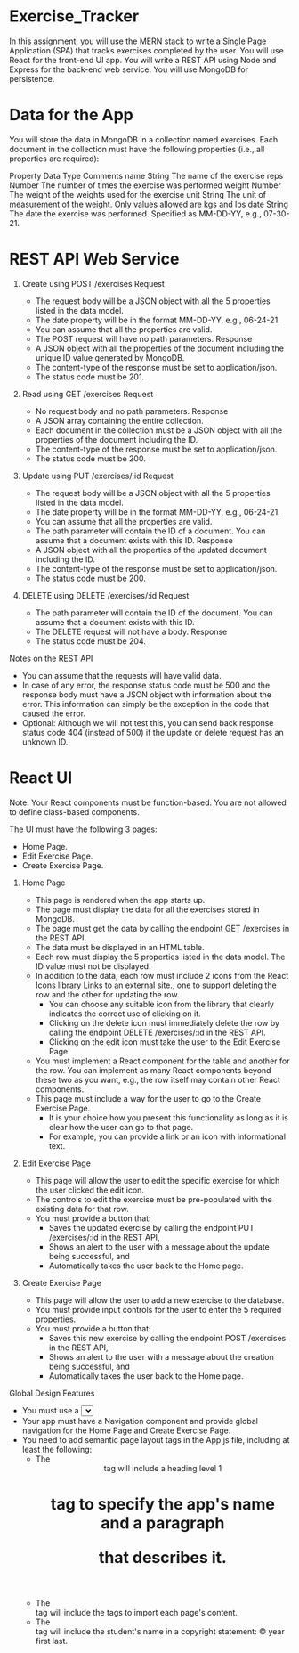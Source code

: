 # Exercise_Tracker

In this assignment, you will use the MERN stack to write a Single Page Application (SPA) that tracks exercises completed by the user. You will use React for the front-end UI app. You will write a REST API using Node and Express for the back-end web service. You will use MongoDB for persistence.

# Data for the App
You will store the data in MongoDB in a collection named exercises. Each document in the collection must have the following properties (i.e., all properties are required):

  Property	Data Type	  Comments
  name	    String	    The name of the exercise
  reps	    Number	    The number of times the exercise was performed
  weight	  Number	    The weight of the weights used for the exercise
  unit	    String	    The unit of measurement of the weight. Only values allowed are kgs and lbs
  date	    String 	    The date the exercise was performed. Specified as MM-DD-YY, e.g., 07-30-21.
  
# REST API Web Service

1. Create using POST /exercises
  Request
    - The request body will be a JSON object with all the 5 properties listed in the data model.
    - The date property will be in the format MM-DD-YY, e.g., 06-24-21.
    - You can assume that all the properties are valid.
    - The POST request will have no path parameters.
  Response
    - A JSON object with all the properties of the document including the unique ID value generated by MongoDB.
    - The content-type of the response must be set to application/json.
    - The status code must be 201.
    
2. Read using GET /exercises
  Request
    - No request body and no path parameters.
  Response
    - A JSON array containing the entire collection.
    - Each document in the collection must be a JSON object with all the properties of the document including the ID.
    - The content-type of the response must be set to application/json.
    - The status code must be 200.
    
3. Update using PUT /exercises/:id
  Request
    - The request body will be a JSON object with all the 5 properties listed in the data model.
    - The date property will be in the format MM-DD-YY, e.g., 06-24-21.
    - You can assume that all the properties are valid.
    - The path parameter will contain the ID of a document. You can assume that a document exists with this ID.
  Response
    - A JSON object with all the properties of the updated document including the ID.
    - The content-type of the response must be set to application/json.
    - The status code must be 200.

4. DELETE using DELETE /exercises/:id
  Request
    - The path parameter will contain the ID of the document. You can assume that a document exists with this ID.
    - The DELETE request will not have a body.
  Response
    - The status code must be 204.
    
Notes on the REST API
  - You can assume that the requests will have valid data.
  - In case of any error, the response status code must be 500 and the response body must have a JSON object with information about the error. This information can simply be the exception in the code that caused the error.
  - Optional: Although we will not test this, you can send back response status code 404 (instead of 500) if the update or delete request has an unknown ID.

# React UI
Note: Your React components must be function-based. You are not allowed to define class-based components.

The UI must have the following 3 pages:
  - Home Page.
  - Edit Exercise Page.
  - Create Exercise Page.


1. Home Page
    - This page is rendered when the app starts up.
    - The page must display the data for all the exercises stored in MongoDB.
    - The page must get the data by calling the endpoint GET /exercises in the REST API.
    - The data must be displayed in an HTML table.
    - Each row must display the 5 properties listed in the data model. The ID value must not be displayed.
    - In addition to the data, each row must include 2 icons from the React Icons library Links to an external site., one to support deleting the row and the other for updating the row.
        - You can choose any suitable icon from the library that clearly indicates the correct use of clicking on it.
        - Clicking on the delete icon must immediately delete the row by calling the endpoint DELETE /exercises/:id in the REST API.
        - Clicking on the edit icon must take the user to the Edit Exercise Page.
    - You must implement a React component for the table and another for the row. You can implement as many React components beyond these two as you want, e.g., the row itself may contain other React components.
    - This page must include a way for the user to go to the Create Exercise Page.
        - It is your choice how you present this functionality as long as it is clear how the user can go to that page.
        - For example, you can provide a link or an icon with informational text.
    
2. Edit Exercise Page
    - This page will allow the user to edit the specific exercise for which the user clicked the edit icon.
    - The controls to edit the exercise must be pre-populated with the existing data for that row.
    - You must provide a button that:
        - Saves the updated exercise by calling the endpoint PUT /exercises/:id in the REST API,
        - Shows an alert to the user with a message about the update being successful, and
        - Automatically takes the user back to the Home page.

3. Create Exercise Page
    - This page will allow the user to add a new exercise to the database.
    - You must provide input controls for the user to enter the 5 required properties.
    - You must provide a button that:
        - Saves this new exercise by calling the endpoint POST /exercises in the REST API,
        - Shows an alert to the user with a message about the creation being successful, and
        - Automatically takes the user back to the Home page.
      
Global Design Features
  - You must use a <select> element to provide the options for selecting the value of units in the Edit Exercise Page and the Create Exercise Page.
  - Your app must have a Navigation component and provide global navigation for the Home Page and Create Exercise Page.
  - You need to add semantic page layout tags in the App.js file, including at least the following:
      - The <header> tag will include a heading level 1 <h1> tag to specify the app's name and a paragraph <p> that describes it.
      - The <main> tag will include the <Route> tags to import each page's content.
      - The <footer> tag will include the student's name in a copyright statement: © year first last.

